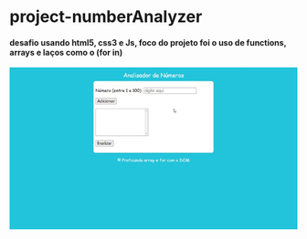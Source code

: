 ﻿# project-numberAnalyzer
 
 #### desafio usando html5, css3 e Js, foco do projeto foi o uso de functions, arrays e laços como o (for in)
 
![demo](https://github.com/samuelalmeida95/project-numberAnalyzer/blob/main/Analisador%20de%20numeros.gif)
